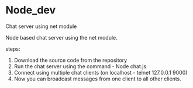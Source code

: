 # Node_dev
Chat server using net module

Node based chat server using the net module.

steps:
1. Download the source code from the repository
2. Run the chat server using the command - Node chat.js
3. Connect using multiple chat clients (on localhost - telnet 127.0.0.1 9000)
4. Now you can broadcast messages from one client to all other clients.
